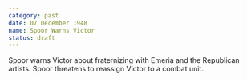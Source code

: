 ```yaml
---
category: past
date: 07 December 1948
name: Spoor Warns Victor
status: draft
---
```

Spoor warns Victor about fraternizing with Emeria and the Republican artists. Spoor threatens to reassign Victor to a combat unit.

